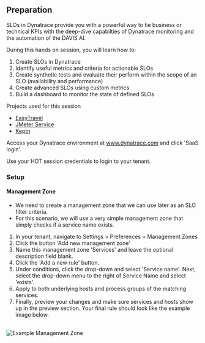 ## Preparation

SLOs in Dynatrace provide you with a powerful way to tie business or technical KPIs with the deep-dive capabilties of Dynatrace monitoring and the automation of the DAVIS AI.

During this hands on session, you will learn how to:
1. Create SLOs in Dynatrace
2. Identify useful metrics and criteria for actionable SLOs
3. Create synthetic tests and evaluate their perform within the scope of an SLO (availability and performance)
4. Create advanced SLOs using custom metrics
5. Build a dashboard to monitor the state of defined SLOs

Projects used for this session
- [EasyTravel](https://github.com/Dynatrace/easyTravel-Docker)
- [JMeter Service](https://github.com/keptn/keptn/tree/master/jmeter-service#workloads)
- [Keptn](https://keptn.sh/)

Access your Dynatrace environment at www.dynatrace.com and click 'SaaS login'.

Use your HOT session credentials to login to your tenant.

### Setup
#### Management Zone
- We need to create a management zone that we can use later as an SLO filter criteria.
- For this scenario, we will use a very simple management zone that simply checks if a service name exists. 
1. In your tenant, navigate to Settings > Preferences > Management Zones
2. Click the button 'Add new management zone'
3. Name this management zone 'Services' and leave the optional description field blank. 
4. Click the 'Add a new rule' button.
5. Under conditions, click the drop-down and select 'Service name'. Next, select the drop-down menu to the right of Service Name and select 'exists'.
6. Apply to both underlying hosts and process groups of the matching services.
7. Finally, preview your changes and make sure services and hosts show up in the preview section. Your final rule should look like the example image below.
</br></br>

![Example Management Zone](../../assets/simple_management_zone.png)
